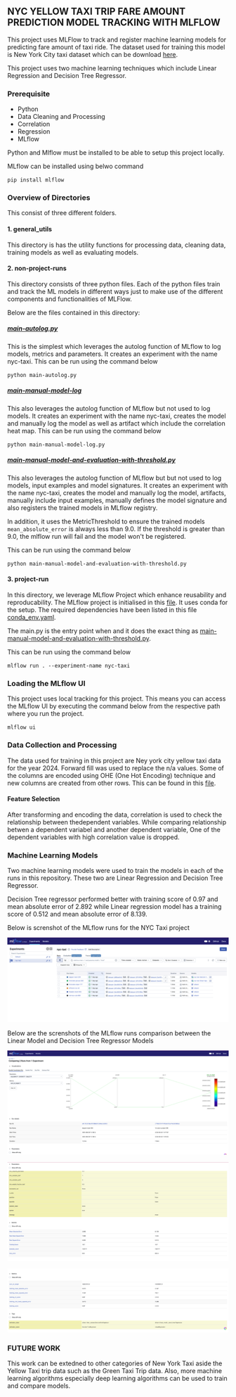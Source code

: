 ## NYC YELLOW TAXI TRIP FARE AMOUNT PREDICTION MODEL TRACKING WITH MLFLOW

This project uses MLFlow to track and register machine learning models for predicting fare amount of taxi ride. The dataset used for training this model is New York City taxi dataset which can be download [here](https://www.nyc.gov/site/tlc/about/tlc-trip-record-data.page).

This project uses two machine learning techniques which include Linear Regression and Decision Tree Regressor.

### Prerequisite
- Python
- Data Cleaning and Processing
- Correlation
- Regression
- MLflow

Python and Mlflow must be installed to be able to setup this project locally.

MLflow can be installed using belwo command

```
pip install mlflow
```


### Overview of Directories

This consist of three different folders. 

#### 1. general_utils
This directory is has the utility functions for processing data, cleaning data, training models as well as evaluating models.

#### 2. non-project-runs
This directory consists of three python files. Each of the python files train and track the ML models in different ways just to make use of the different components and functionalities of MLFlow.

Below are the files contained in this directory:

##### [main-autolog.py](non-project-runs/main-autolog.py)

This is the simplest which leverages the autolog function of MLflow to log models, metrics and parameters. It creates an experiment with the name nyc-taxi. This can be run using the command below

```
python main-autolog.py
```

##### [main-manual-model-log](non-project-runs/main-manual-model-log.py)

This also leverages the autolog function of MLflow but not used to log models. It creates an experiment with the name nyc-taxi, creates the model and manually log the model as well as artifact which include the correlation heat map.
This can be run using the command below

```
python main-manual-model-log.py
```


##### [main-manual-model-and-evaluation-with-threshold.py](non-project-runs/main-manual-model-and-evaluation-with-threshold.py)

This also leverages the autolog function of MLflow but but not used to log models, input examples and model signatures. It creates an experiment with the name nyc-taxi, creates the model and manually log the model, artifacts, manually include input examples, manually defines the model signature and also registers the trained models in MLflow registry.

In addition, it uses the MetricThreshold to ensure the trained models `mean_absolute_error` is always less than 9.0. If the threshold is greater than 9.0, the mlflow run will fail and the model won't be registered.

This can be run using the command below

```
python main-manual-model-and-evaluation-with-threshold.py
```


#### 3. project-run
In this directory, we leverage MLflow Project which enhance reusability and reproducability. The MLflow project is initialised in this [file](project-run/MLproject). It uses conda for the setup. The required dependencies have been listed in this file [conda_env.yaml](project-run/conda_env.yaml).

The main.py is the entry point when and it does the exact thing as  [main-manual-model-and-evaluation-with-threshold.py](non-project-runs/main-manual-model-and-evaluation-with-threshold.py).

This can be run using the command below

```
mlflow run . --experiment-name nyc-taxi
```

### Loading the MLflow UI

This project uses local tracking for this project. This means you can access the MLflow UI by executing the command below from the respective path where you run the project.

```
mlflow ui
```


### Data Collection and Processing
The data used for training in this project are Ney york city  yellow taxi data for the year 2024. Forward fill was used to replace the n/a values. Some of the columns are encoded using OHE (One Hot Encoding) technique and new columns are created from other rows. This can be found in this [file](general_utils/data_cleaner.py).

#### Feature Selection
After transforming and encoding the data, correlation is used to check the relationship between thedependent variables. While comparing relationship betwen a dependent variabel and another dependent variable, One of the dependent variables with high correlation value is dropped.

### Machine Learning Models

Two machine learning models were used to train the models in each of the runs in this repository. These two are Linear Regression and Decision Tree Regressor.

Decision Tree regressor performed better with training score of 0.97 and mean absolute error of 2.892 while Linear regression model has a training score of 0.512 and mean absolute error of 8.139.

Below is screnshot of the MLflow runs for the NYC Taxi project

![alt](screenshots/mlflow-screenshot-1.png)


Below are the screnshots of the MLflow runs comparison between the Linear Model and Decision Tree Regressor Models

![alt](screenshots/mlflow-screenshot-2.png)


![alt](screenshots/mlflow-screenshot-3.png)


![alt](screenshots/mlflow-screenshot-4.png)


### FUTURE WORK

This work can be extedned to other categories of New York Taxi aside the Yellow Taxi trip data such as the Green Taxi Trip data. Also, more machine learning algorithms especially deep learning algorithms can be used to train and compare models.